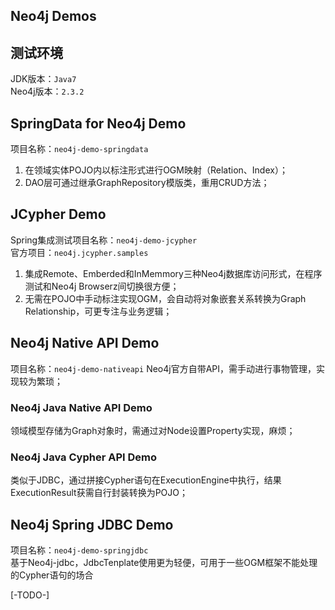 Neo4j Demos
---
## 测试环境
JDK版本：`Java7`  
Neo4j版本：`2.3.2`

## SpringData for Neo4j Demo
项目名称：`neo4j-demo-springdata`  
1. 在领域实体POJO内以标注形式进行OGM映射（Relation、Index）；  
2. DAO层可通过继承GraphRepository模版类，重用CRUD方法；  

## JCypher Demo
Spring集成测试项目名称：`neo4j-demo-jcypher`  
官方项目：`neo4j.jcypher.samples`  
1. 集成Remote、Emberded和InMemmory三种Neo4j数据库访问形式，在程序测试和Neo4j Browserz间切换很方便；   
2. 无需在POJO中手动标注实现OGM，会自动将对象嵌套关系转换为Graph Relationship，可更专注与业务逻辑；  

## Neo4j Native API Demo
项目名称：`neo4j-demo-nativeapi`
Neo4j官方自带API，需手动进行事物管理，实现较为繁琐；  
### Neo4j Java Native API Demo
领域模型存储为Graph对象时，需通过对Node设置Property实现，麻烦；  
### Neo4j Java Cypher API Demo
类似于JDBC，通过拼接Cypher语句在ExecutionEngine中执行，结果ExecutionResult获需自行封装转换为POJO；

## Neo4j Spring JDBC Demo
项目名称：`neo4j-demo-springjdbc`  
基于Neo4j-jdbc，JdbcTenplate使用更为轻便，可用于一些OGM框架不能处理的Cypher语句的场合  

[-TODO-]
